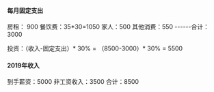 

#### 每月固定支出

房租： 900
餐饮费：35*30=1050
家人：500
其他消费：550
------合计：3000

投资：（收入-固定支出）* 30% = （8500-3000）* 30% = 5500


#### 2019年收入
到手薪资：5000
非工资收入：3500
合计：8500


